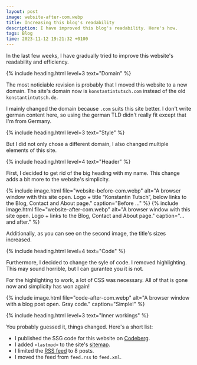 ```yaml
---
layout: post
image: website-after-com.webp
title: Increasing this blog's readability
description: I have improved this blog's readability. Here's how.
tags: Blog
time: 2023-11-12 19:21:32 +0100
---
```


In the last few weeks, I have gradually tried to improve this website's readability and efficiency.

{% include heading.html level=3 text="Domain" %}

The most noticiable revision is probably that I moved this website to a new domain. The site's domain now is `konstantintutsch.com` instead of the old `konstantintutsch.de`.

I mainly changed the domain because `.com` suits this site better. I don't write german content here, so using the german TLD didn't really fit except that I'm from Germany.

{% include heading.html level=3 text="Style" %}

But I did not only chose a different domain, I also changed multiple elements of this site.

{% include heading.html level=4 text="Header" %}

First, I decided to get rid of the big heading with my name. This change adds a bit more to the website's simplicity.

{% include image.html file="website-before-com.webp" alt="A browser window with this site open. Logo + title “Konstantin Tutsch”, below links to the Blog, Contact and About page." caption="Before …" %}
{% include image.html file="website-after-com.webp" alt="A browser window with this site open. Logo + links to the Blog, Contact and About page." caption="… and after." %}

Additionally, as you can see on the second image, the title's sizes increased.

{% include heading.html level=4 text="Code" %}

Furthermore, I decided to change the syle of code. I removed highlighting. This may sound horrible, but I can gurantee you it is not.

For the highlighting to work, a lot of CSS was necessary. All of that is gone now and simplicity has won again!

{% include image.html file="code-after-com.webp" alt="A browser window with a blog post open. Gray code." caption="Simple!" %}

{% include heading.html level=3 text="Inner workings" %}

You probably guessed it, things changed. Here's a short list:

- I published the SSG code for this website on [Codeberg](https://codeberg.org/konstantintutsch/Website).
- I added `<lastmod>` to the site's [sitemap](/sitemap.xml).
- I limited the [RSS feed](/feed.xml) to 8 posts.
- I moved the feed from `feed.rss` to `feed.xml`.
